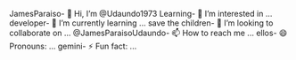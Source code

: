 JamesParaiso- 👋 Hi, I’m @Udaundo1973
Learning- 👀 I’m interested in ...
developer- 🌱 I’m currently learning ...
save the children- 💞️ I’m looking to collaborate on ...
@JamesParaisoUdaundo- 📫 How to reach me ...
ellos- 😄 Pronouns: ...
gemini- ⚡ Fun fact: ...

<!---
Udaundo1973/Udaundo1973 is a ✨ special ✨ repository because its `README.md` (this file) appears on your GitHub profile.
You can click the Preview link to take a look at your changes.
--->
